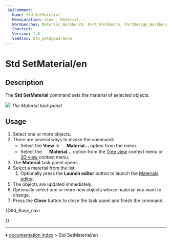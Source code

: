 ```yaml
---
 GuiCommand:
   Name: Std SetMaterial
   MenuLocation: View , Material...
   Workbenches: Material_Workbench, Part_Workbench, PartDesign_Workbench and more
   Shortcut: 
   Version: 1.0
   SeeAlso: Std_SetAppearance
---
```


# Std SetMaterial/en

## Description

The **Std SetMaterial** command sets the material of selected objects.

![](images/Std_SetMaterial_Taskpanel.png ) 
*The Material task panel*

## Usage

1.  Select one or more objects.
2.  There are several ways to invoke the command:
    -   Select the **View → <img src="images/Std_SetMaterial.svg" width=16px> Material...** option from the menu.
    -   Select the **<img src="images/Std_SetMaterial.svg" width=16px> Material...** option from the [Tree view](Tree_view.md) context menu or [3D view](3D_view.md) context menu.
3.  The **Material** task panel opens.
4.  Select a material from the list.
    1.  Optionally press the **Launch editor** button to launch the [Materials editor](Materials_Edit.md).
5.  The objects are updated immediately.
6.  Optionally select one or more new objects whose material you want to change.
7.  Press the **Close** button to close the task panel and finish the command.





{{Std_Base_navi

}}



---
⏵ [documentation index](../README.md) > Std SetMaterial/en
